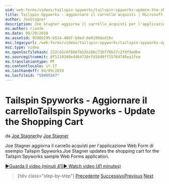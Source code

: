 ```yaml
---
uid: web-forms/videos/tailspin-spyworks/tailspin-spyworks-update-the-shopping-cart
title: Tailspin Spyworks - aggiornare il carrello acquisti | Microsoft Docs
author: JoeStagner
description: Joe Stagner aggiorna il carrello acquisti per l'applicazione Web Form di esempio Tailspin Spyworks.
ms.author: riande
ms.date: 06/29/2010
ms.assetid: 92909295-b514-486f-b9ed-0e0100ded16c
msc.legacyurl: /web-forms/videos/tailspin-spyworks/tailspin-spyworks-update-the-shopping-cart
msc.type: video
ms.openlocfilehash: 232c42c8f0867b52b10bc736f70b27c2f0f9edbe
ms.sourcegitcommit: 0f1119340e4464720cfd16d0ff15764746ea1fea
ms.translationtype: MT
ms.contentlocale: it-IT
ms.lasthandoff: 04/09/2019
ms.locfileid: "59405547"
---
```

# <a name="tailspin-spyworks---update-the-shopping-cart"></a><span data-ttu-id="aedf0-103">Tailspin Spyworks - Aggiornare il carrello</span><span class="sxs-lookup"><span data-stu-id="aedf0-103">Tailspin Spyworks - Update the Shopping Cart</span></span>

<span data-ttu-id="aedf0-104">da [Joe Stagner](https://github.com/JoeStagner)</span><span class="sxs-lookup"><span data-stu-id="aedf0-104">by [Joe Stagner](https://github.com/JoeStagner)</span></span>

<span data-ttu-id="aedf0-105">Joe Stagner aggiorna il carrello acquisti per l'applicazione Web Form di esempio Tailspin Spyworks.</span><span class="sxs-lookup"><span data-stu-id="aedf0-105">Joe Stagner updates the shopping cart for the Tailspin Spyworks sample Web Forms application.</span></span>

[<span data-ttu-id="aedf0-106">&#9654;Guarda il video (minuti 41)</span><span class="sxs-lookup"><span data-stu-id="aedf0-106">&#9654; Watch video (41 minutes)</span></span>](https://channel9.msdn.com/Blogs/ASP-NET-Site-Videos/tailspin-spyworks-update-the-shopping-cart)

> [!div class="step-by-step"]
> <span data-ttu-id="aedf0-107">[Precedente](tailspin-spyworks-display-shopping-cart.md)
> [Successivo](tailspin-spyworks-migrate-the-shopping-cart.md)</span><span class="sxs-lookup"><span data-stu-id="aedf0-107">[Previous](tailspin-spyworks-display-shopping-cart.md)
[Next](tailspin-spyworks-migrate-the-shopping-cart.md)</span></span>
